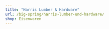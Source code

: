 ```yaml
---
title: "Harris Lumber & Hardware"
url: /big-spring/harris-lumber-und-hardware/
shop: Eisenwaren
---
```

